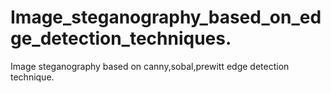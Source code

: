 # Image_steganography_based_on_edge_detection_techniques.
Image steganography based on canny,sobal,prewitt edge detection technique.


